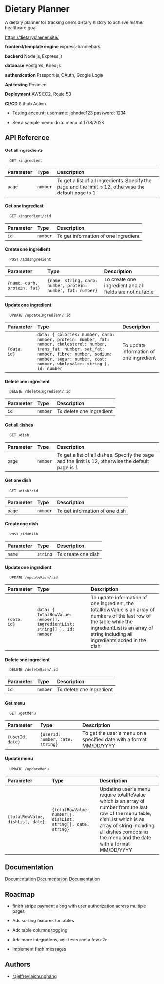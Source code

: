 
# Dietary Planner

A dietary planner for tracking one's dietary history to achieve his/her healthcare goal

<https://dietaryplanner.site/>

**frontend/template engine**
express-handlebars

**backend**
Node js, Express js

**database**
Postgres, Knex js

**authentication**
Passport js, OAuth, Google Login

**Api testing**
Postmen

**Deployment**
AWS EC2, Route 53

**CI/CD**
Github Action

- Testing account:
username: johndoe123
password: 1234

- See a sample menu:
do to menu of 17/8/2023

## API Reference

#### Get all ingredients

```http
  GET /ingredient
```

| Parameter | Type     | Description                |
| :-------- | :------- | :------------------------- |
| `page` | `number` | To get a list of all ingredients. Specify the page and the limit is 12, otherwise the default page is 1 |

#### Get one ingredient

```http
  GET /ingredient/:id
```

| Parameter | Type     | Description                       |
| :-------- | :------- | :-------------------------------- |
| `id`      | `number` | To get information of one ingredient |

#### Create one ingredient

```http
  POST /addIngredient
```

| Parameter | Type     | Description                       |
| :-------- | :------- | :-------------------------------- |
| `{name, carb, protein, fat}` | `{name: string, carb: number, protein: number, fat: number}` | To create one ingredient and all fields are not nullable|

#### Update one ingredient

```http
  UPDATE /updateIngredient/:id
```

| Parameter | Type     | Description                       |
| :-------- | :------- | :-------------------------------- |
| `{data, id}` | `data: { calories: number, carb: number, protein: number, fat: number, cholesterol: number, trans_fat: number, sat_fat: number, fibre: number, sodium: number, sugar: number, cost: number, wholesaler: string }, id: number` | To update information of one ingredient |

#### Delete one ingredient

```http
  DELETE /deleteIngredient/:id
```

| Parameter | Type     | Description                       |
| :-------- | :------- | :-------------------------------- |
| `id`      | `number` | To delete one ingredient |

#### Get all dishes

```http
  GET /dish
```

| Parameter | Type     | Description                       |
| :-------- | :------- | :-------------------------------- |
| `page`| `number` | To get a list of all dishes. Specify the page and the limit is 12, otherwise the default page is 1 |

#### Get one dish

```http
  GET /dish/:id
```

| Parameter | Type     | Description                       |
| :-------- | :------- | :-------------------------------- |
| `page` | `number` | To get information of one dish |

#### Create one dish

```http
  POST /addDish
```

| Parameter | Type     | Description                       |
| :-------- | :------- | :-------------------------------- |
| `name` | `string` | To create one dish |

#### Update one ingredient

```http
  UPDATE /updateDish/:id
```

| Parameter | Type     | Description                       |
| :-------- | :------- | :-------------------------------- |
| `{data, id}` | `data: { totalRowValue: number[], ingredientList: string[] }, id: number` | To update information of one ingredient, the totalRowValue is an array of numbers of the last row of the table while the ingredientList is an array of string including all ingredients added in the dish |

#### Delete one ingredient

```http
  DELETE /deleteDish/:id
```

| Parameter | Type     | Description                       |
| :-------- | :------- | :-------------------------------- |
| `id`      | `number` | To delete one ingredient |

#### Get menu

```http
  GET /getMenu
```

| Parameter | Type     | Description                       |
| :-------- | :------- | :-------------------------------- |
| `{userId, date}`| `{userId: number, date: string}` | To get the user's menu on a specified date with a format MM/DD/YYYY |

#### Update menu

```http
  UPDATE /updateMenu
```

| Parameter | Type     | Description                       |
| :-------- | :------- | :-------------------------------- |
| `{totalRowValue, dishList, date}`| `{totalRowValue: number[], dishList: string[], date: string}` | Updating user's menu require totalRoValue which is an array of number from the last row of the menu table, dishList which is an array of string including all dishes composing the menu and the date with a format MM/DD/YYYY |

## Documentation

[Documentation](https://app.swaggerhub.com/apis/fdcnal/food-data_central_api/1.0.1#/FoodNutrient)
[Documentation](https://fdc.nal.usda.gov/api-guide.html)
[Documentation](https://api.data.gov/docs/developer-manual/)

## Roadmap

- finish stripe payment along with user authorization across multiple pages

- Add sorting features for tables

- Add table columns toggling

- Add more integrations, unit tests and a few e2e

- Implement flash messages

## Authors

- [@jeffreylaichunghang](https://github.com/jeffreylaichunghang)
